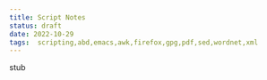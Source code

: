 ```yaml
---
title: Script Notes
status: draft
date: 2022-10-29
tags:  scripting,abd,emacs,awk,firefox,gpg,pdf,sed,wordnet,xml 
---
```

stub

